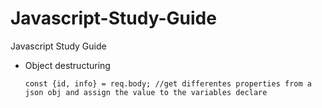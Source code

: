 # Javascript-Study-Guide
Javascript Study Guide

- Object destructuring
     
      const {id, info} = req.body; //get differentes properties from a json obj and assign the value to the variables declare
